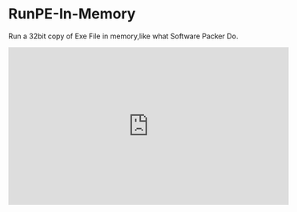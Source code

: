# RunPE-In-Memory
Run a 32bit copy of Exe File in memory,like what Software Packer Do.

<iframe width="560" height="315" src="https://www.youtube.com/embed/PESJoHjMbHM" frameborder="0" allow="autoplay; encrypted-media" allowfullscreen></iframe>

